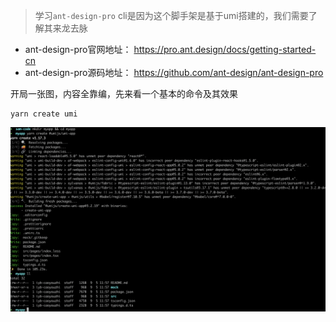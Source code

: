 > 学习`ant-design-pro` cli是因为这个脚手架是基于umi搭建的，我们需要了解其来龙去脉
- ant-design-pro官网地址： https://pro.ant.design/docs/getting-started-cn
- ant-design-pro源码地址： https://github.com/ant-design/ant-design-pro

开局一张图，内容全靠编，先来看一个基本的命令及其效果

```javasccript
yarn create umi

```

![umi11](./Image/umi11.png)